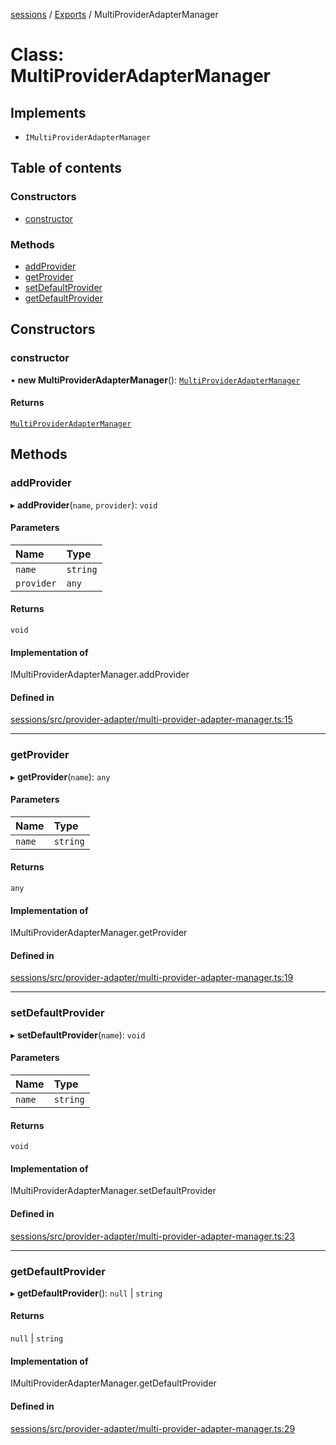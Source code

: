 <!-- 
 ⚠️  AUTO-GENERATED FILE - DO NOT EDIT MANUALLY
 This file is automatically generated by scripts/docs-generator.js
 To make changes, edit the source TypeScript files or update the generator script
-->

[sessions](../../) / [Exports](../modules) / MultiProviderAdapterManager

# Class: MultiProviderAdapterManager

## Implements

- `IMultiProviderAdapterManager`

## Table of contents

### Constructors

- [constructor](MultiProviderAdapterManager#constructor)

### Methods

- [addProvider](MultiProviderAdapterManager#addprovider)
- [getProvider](MultiProviderAdapterManager#getprovider)
- [setDefaultProvider](MultiProviderAdapterManager#setdefaultprovider)
- [getDefaultProvider](MultiProviderAdapterManager#getdefaultprovider)

## Constructors

### constructor

• **new MultiProviderAdapterManager**(): [`MultiProviderAdapterManager`](MultiProviderAdapterManager)

#### Returns

[`MultiProviderAdapterManager`](MultiProviderAdapterManager)

## Methods

### addProvider

▸ **addProvider**(`name`, `provider`): `void`

#### Parameters

| Name | Type |
| :------ | :------ |
| `name` | `string` |
| `provider` | `any` |

#### Returns

`void`

#### Implementation of

IMultiProviderAdapterManager.addProvider

#### Defined in

[sessions/src/provider-adapter/multi-provider-adapter-manager.ts:15](https://github.com/woojubb/robota/blob/69cbf57340262bed3ca42ae6af241896c191a29c/packages/sessions/src/provider-adapter/multi-provider-adapter-manager.ts#L15)

___

### getProvider

▸ **getProvider**(`name`): `any`

#### Parameters

| Name | Type |
| :------ | :------ |
| `name` | `string` |

#### Returns

`any`

#### Implementation of

IMultiProviderAdapterManager.getProvider

#### Defined in

[sessions/src/provider-adapter/multi-provider-adapter-manager.ts:19](https://github.com/woojubb/robota/blob/69cbf57340262bed3ca42ae6af241896c191a29c/packages/sessions/src/provider-adapter/multi-provider-adapter-manager.ts#L19)

___

### setDefaultProvider

▸ **setDefaultProvider**(`name`): `void`

#### Parameters

| Name | Type |
| :------ | :------ |
| `name` | `string` |

#### Returns

`void`

#### Implementation of

IMultiProviderAdapterManager.setDefaultProvider

#### Defined in

[sessions/src/provider-adapter/multi-provider-adapter-manager.ts:23](https://github.com/woojubb/robota/blob/69cbf57340262bed3ca42ae6af241896c191a29c/packages/sessions/src/provider-adapter/multi-provider-adapter-manager.ts#L23)

___

### getDefaultProvider

▸ **getDefaultProvider**(): ``null`` \| `string`

#### Returns

``null`` \| `string`

#### Implementation of

IMultiProviderAdapterManager.getDefaultProvider

#### Defined in

[sessions/src/provider-adapter/multi-provider-adapter-manager.ts:29](https://github.com/woojubb/robota/blob/69cbf57340262bed3ca42ae6af241896c191a29c/packages/sessions/src/provider-adapter/multi-provider-adapter-manager.ts#L29)
